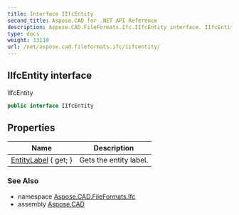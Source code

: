 ```yaml
---
title: Interface IIfcEntity
second_title: Aspose.CAD for .NET API Reference
description: Aspose.CAD.FileFormats.Ifc.IIfcEntity interface. IIfcEntity
type: docs
weight: 33110
url: /net/aspose.cad.fileformats.ifc/iifcentity/
---
```

## IIfcEntity interface

IIfcEntity

```csharp
public interface IIfcEntity
```

## Properties

| Name | Description |
| --- | --- |
| [EntityLabel](../../aspose.cad.fileformats.ifc/iifcentity/entitylabel/) { get; } | Gets the entity label. |

### See Also

* namespace [Aspose.CAD.FileFormats.Ifc](../../aspose.cad.fileformats.ifc/)
* assembly [Aspose.CAD](../../)


